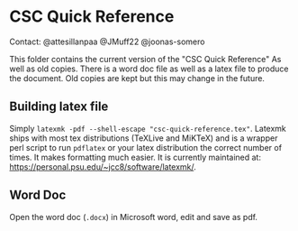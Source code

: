 # CSC Quick Reference

Contact: @attesillanpaa @JMuff22 @joonas-somero

This folder contains the current version of the "CSC Quick Reference" As well as old copies. There is a word doc file as well as a latex file to produce the document. Old copies are kept but this may change in the future. 

## Building latex file

Simply `latexmk -pdf --shell-escape "csc-quick-reference.tex"`. Latexmk ships with most tex distributions (TeXLive and MiKTeX) and is a wrapper perl script to run `pdflatex` or your latex distribution the correct number of times. It makes formatting much easier. It is currently maintained at: https://personal.psu.edu/~jcc8/software/latexmk/. 

## Word Doc

Open the word doc (`.docx`) in Microsoft word, edit and save as pdf. 